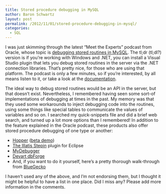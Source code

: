 ```yaml
---
title: Stored procedure debugging in MySQL
author: Baron Schwartz
layout: post
permalink: /2012/11/01/stored-procedure-debugging-in-mysql/
categories:
  - SQL
---
```

I was just skimming through the latest &#8220;Meet the Experts&#8221; podcast from Oracle, whose topic is [debugging stored routines in MySQL][1]. The tl;dr (tl;dl?) version is if you&#8217;re working with Windows and .NET, you can install a Visual Studio plugin that lets you debug stored routines in the server via the .NET connection libraries. That&#8217;s pretty nice, for those who are using that platform. The podcast is only a few minutes, so if you&#8217;re interested, by all means listen to it, or take a look at the [documentation][2].

The ideal way to debug stored routines would be an API in the server, but that doesn&#8217;t exist. Nevertheless, I remembered having seen some sort-of implementations of debugging at times in the past. My memory was that they used some workarounds to inject debugging code into the routines, using some things like special tables to communicate the values of variables and so on. I searched my quick-snippets file and did a brief web search, and turned up a lot more options than I remembered! In addition to the feature explained in the Oracle podcast, these products also offer stored procedure debugging of one type or another:

*   [Hopper][3] ([beta demo][4])
*   [The Illatis Stepin][5] plugin for Eclipse
*   [MyDebugger][6]
*   [Devart dbForge][7]
*   And, if you want to do it yourself, here&#8217;s a pretty thorough walk-through from [BlueGecko][8]

I haven&#8217;t used any of the above, and I&#8217;m not endorsing them, but I thought it might be helpful to have a list in one place. Did I miss any? Please add more information in the comments.

 [1]: http://sqlhjalp.blogspot.com/2012/11/debugging-stored-routines-in-mysql.html
 [2]: http://dev.mysql.com/doc/refman/5.5/en/connector-net-visual-studio-debugger.html
 [3]: http://www.upscene.com/products.hopper.index.php
 [4]: http://www.upscene.com/products/hopper/demos/hopper_mysql_beta1.htm
 [5]: http://marketplace.eclipse.org/content/illatis-stepin-debugger-mysql-procedures
 [6]: http://mydebugger.com/
 [7]: http://www.devart.com/dbforge/mysql/studio/demostutorials/debugging.html#debugging
 [8]: http://www.bluegecko.net/mysql/debugging-stored-procedures/